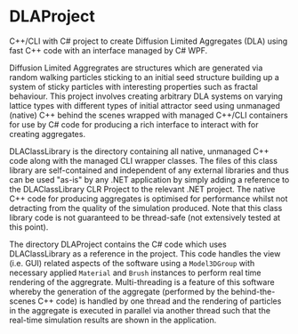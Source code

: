 # DLAProject
C++/CLI with C# project to create Diffusion Limited Aggregates (DLA) using fast C++ code with an interface managed by C# WPF.

Diffusion Limited Aggregrates are structures which are generated via random walking particles sticking to an initial seed structure building up a system of sticky particles with interesting properties such as fractal behaviour. This project involves creating arbitrary DLA systems on varying lattice types with different types of initial attractor seed using unmanaged (native) C++ behind the scenes wrapped with managed C++/CLI containers for use by C# code for producing a rich interface to interact with for creating aggregates.

DLAClassLibrary is the directory containing all native, unmanaged C++ code along with the managed CLI wrapper classes. The files of this class library are self-contained and independent of any external libraries and thus can be used "as-is" by any .NET application by simply adding a reference to the DLAClassLibrary CLR Project to the relevant .NET project. The native C++ code for producing aggregates is optimised for performance whilst not detracting from the quality of the simulation produced. Note that this class library code is not guaranteed to be thread-safe (not extensively tested at this point).

The directory DLAProject contains the C# code which uses DLAClassLibrary as a reference in the project. This code handles the view (i.e. GUI) related aspects of the software using a `Model3DGroup` with necessary applied `Material` and `Brush` instances to perform real time rendering of the aggregrate. Multi-threading is a feature of this software whereby the generation of the aggregate (performed by the behind-the-scenes C++ code) is handled by one thread and the rendering of particles in the aggregate is executed in parallel via another thread such that the real-time simulation results are shown in the application.
